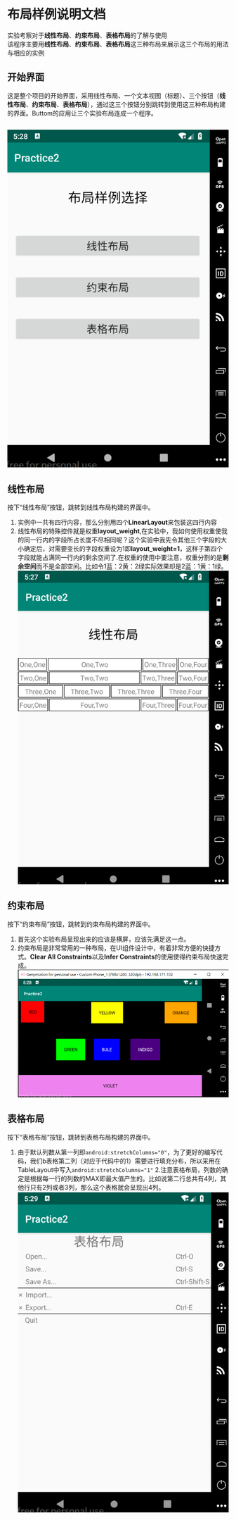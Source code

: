 # 布局样例说明文档
实验考察对于**线性布局**、**约束布局**、**表格布局**的了解与使用</br>
该程序主要用**线性布局**、**约束布局**、**表格布局**这三种布局来展示这三个布局的用法与相应的实例</br>
## 开始界面
这是整个项目的开始界面，采用线性布局、一个文本视图（标题）、三个按钮（**线性布局**、**约束布局**、**表格布局**），通过这三个按钮分别跳转到使用这三种布局构建的界面。Buttom的应用让三个实验布局连成一个程序。</br>
```
```
![StartScreen](https://github.com/LikeBlue1/-/blob/master/AndroidPractice2/picture/StartScreen.PNG)
## 线性布局
按下“线性布局”按钮，跳转到线性布局构建的界面中。</br>
1. 实例中一共有四行内容，那么分别用四个**LinearLayout**来包装这四行内容
2. 线性布局的特殊控件就是权重**layout_weight**,在实验中，我如何使用权重使我的同一行内的字段所占长度不尽相同呢？这个实验中我先令其他三个字段的大小确定后，对需要变长的字段权重设为1即**layout_weight=1**，这样子第四个字段就能占满同一行内的剩余空间了.在权重的使用中要注意，权重分割的是**剩余空间**而不是全部空间。比如令1蓝：2黄：2绿实际效果却是2蓝：1黄：1绿。</br>
![LinearLayoutScreen](https://github.com/LikeBlue1/-/blob/master/AndroidPractice2/picture/LinearLayout.PNG)
## 约束布局
按下“约束布局”按钮，跳转到约束布局构建的界面中。</br>
1. 首先这个实验布局呈现出来的应该是横屏，应该先满足这一点。
2. 约束布局是非常常用的一种布局，在UI组件设计中，有着非常方便的快捷方式。**Clear All Constraints**以及**Infer Constraints**的使用使得约束布局快速完成。</br>
![ConstrainLayoutScreen](https://github.com/LikeBlue1/-/blob/master/AndroidPractice2/picture/ConstraintLayout.PNG)
## 表格布局
按下“表格布局”按钮，跳转到表格布局构建的界面中。</br>
1. 由于默认列数从第一列即`android:stretchColumns="0"`，为了更好的编写代码，我们b表格第二列（对应于代码中的1）需要进行填充分布，所以采用在TableLayout中写入`android:stretchColumns="1"`
2.注意表格布局，列数的确定是根据每一行的列数的MAX即最大值产生的。比如说第二行总共有4列，其他行只有2列或者3列，那么这个表格就会呈现出4列。</br>
![TableLayoutScreen](https://github.com/LikeBlue1/-/blob/master/AndroidPractice2/picture/TableLayout.PNG)
